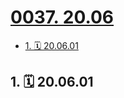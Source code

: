 # [0037. 20.06](https://github.com/Tdahuyou/TNotes.footprints/tree/main/notes/0037.%2020.06)

<!-- region:toc -->

- [1. 🗓 20.06.01](#1--200601)

<!-- endregion:toc -->

## 1. 🗓 20.06.01

<Footprints :times="[2020, 6, 1, 12, 35]">
  <template #text-area>
    <p>唯一保留下来的特点，除了头大，也没别的了 🤦‍♂️🤦‍♂️🤦‍♂️</p>
  </template>
  <template #image-list="{ openModal }">
    <img src="https://cdn.jsdelivr.net/gh/tnotesjs/imgs@main/2025-02-16-14-13-54.png" @click="openModal(0)"/>
  </template>
</Footprints>

